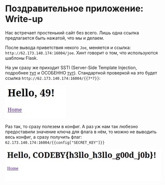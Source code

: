 # Поздравительное приложение: Write-up #
Нас встречает простенький сайт без всего. Лишь одна ссылка предлагается быть нажатой, что мы и делаем.

После вывода приветствия некого `Joe`, меняется и ссылка: `http://62.173.140.174:16004/joe`. Хинт говорит о том, что используются шаблоны Flask.

На ум сразу же приходит SSTI (Server-Side Template Injection, подробнее [тут](https://medium.com/@nyomanpradipta120/ssti-in-flask-jinja2-20b068fdaeee) и ОСОБЕННО [тут](https://book.hacktricks.xyz/pentesting-web/ssti-server-side-template-injection/jinja2-ssti)). Стандартной проверкой на это будет ссылка `http://62.173.140.174:16004/{{7*7}}`:

![](writeup/hello.jpg)

Раз так, то сразу полезем в конфиг. А раз уж нам так любезно предоставили значение ключа для флага в нём, то можно не выводить весь конфиг, а сразу получить флаг: `62.173.140.174:16004/{{config["SECRET_KEY"]}}`

![](writeup/flag.jpg)
